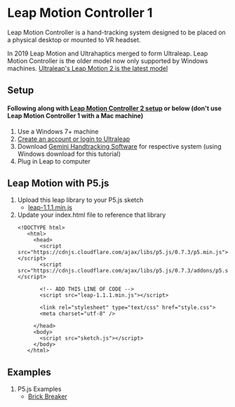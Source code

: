 # Leap Motion Controller 1
Leap Motion Controller is a hand-tracking system designed to be placed on a physical desktop or mounted to VR headset.

In 2019 Leap Motion and Ultrahaptics merged to form Ultraleap. Leap Motion Controller is the older model now only supported by Windows machines. 
[Ultraleap's Leap Motion 2 is the latest model](https://leap2.ultraleap.com/)
## Setup
#### Following along with [Leap Motion Controller 2 setup](https://leap2.ultraleap.com/get-started-pc-mac/) or below (don't use Leap Motion Controller 1 with a Mac machine)
1. Use a Windows 7+ machine
2. [Create an account or login to Ultraleap](https://leap2.ultraleap.com/account-register/)
4. Download [Gemini Handtracking Software](https://leap2.ultraleap.com/gemini-downloads/) for respective system (using Windows download for this tutorial)
5. Plug in Leap to computer

## Leap Motion with P5.js
1. Upload this leap library to your P5.js sketch
   - [leap-1.1.1.min.js](https://github.com/CCAHybridLab/HLResources/blob/main/Tutorials/Leap_Motion/P5-Brick-Breaker/leap-1.1.1.min.js)
2. Update your index.html file to reference that library
   ```
   <!DOCTYPE html>
      <html>
        <head>
          <script src="https://cdnjs.cloudflare.com/ajax/libs/p5.js/0.7.3/p5.min.js"></script>
          <script src="https://cdnjs.cloudflare.com/ajax/libs/p5.js/0.7.3/addons/p5.sound.min.js"></script>

          <!-- ADD THIS LINE OF CODE -->
          <script src="leap-1.1.1.min.js"></script>
   
          <link rel="stylesheet" type="text/css" href="style.css">
          <meta charset="utf-8" />
      
        </head>
        <body>
          <script src="sketch.js"></script>
        </body>
      </html>
   ```
## Examples
1. P5.js Examples
   - [Brick Breaker](https://editor.p5js.org/HybridLabCCA/sketches/CS4ZA99aJ)
